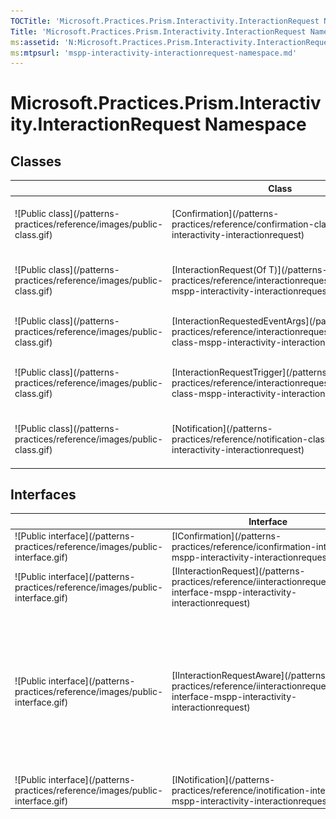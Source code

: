 ```yaml
---
TOCTitle: 'Microsoft.Practices.Prism.Interactivity.InteractionRequest Namespace'
Title: 'Microsoft.Practices.Prism.Interactivity.InteractionRequest Namespace ()'
ms:assetid: 'N:Microsoft.Practices.Prism.Interactivity.InteractionRequest'
ms:mtpsurl: 'mspp-interactivity-interactionrequest-namespace.md'
---
```


# Microsoft.Practices.Prism.Interactivity.InteractionRequest Namespace

## Classes

<table>
<thead>
<tr class="header">
<th> </th>
<th>Class</th>
<th>Description</th>
</tr>
</thead>
<tbody>
<tr class="odd">
<td>![Public class](/patterns-practices/reference/images/public-class.gif)</td>
<td>[Confirmation](/patterns-practices/reference/confirmation-class-mspp-interactivity-interactionrequest)</td>
<td><div class="summary">
Basic implementation of [IConfirmation](/patterns-practices/reference/iconfirmation-interface-mspp-interactivity-interactionrequest).
</div></td>
</tr>
<tr class="even">
<td>![Public class](/patterns-practices/reference/images/public-class.gif)</td>
<td>[InteractionRequest(Of T)](/patterns-practices/reference/interactionrequest-t-class-mspp-interactivity-interactionrequest)</td>
<td><div class="summary">
Implementation of the [IInteractionRequest](/patterns-practices/reference/iinteractionrequest-interface-mspp-interactivity-interactionrequest) interface.
</div></td>
</tr>
<tr class="odd">
<td>![Public class](/patterns-practices/reference/images/public-class.gif)</td>
<td>[InteractionRequestedEventArgs](/patterns-practices/reference/interactionrequestedeventargs-class-mspp-interactivity-interactionrequest)</td>
<td><div class="summary">
Event args for the [Raised](/patterns-practices/reference/iinteractionrequest-raised-event-mspp-interactivity-interactionrequest) event.
</div></td>
</tr>
<tr class="even">
<td>![Public class](/patterns-practices/reference/images/public-class.gif)</td>
<td>[InteractionRequestTrigger](/patterns-practices/reference/interactionrequesttrigger-class-mspp-interactivity-interactionrequest)</td>
<td><div class="summary">
Custom event trigger for using with [IInteractionRequest](/patterns-practices/reference/iinteractionrequest-interface-mspp-interactivity-interactionrequest) objects.
</div></td>
</tr>
<tr class="odd">
<td>![Public class](/patterns-practices/reference/images/public-class.gif)</td>
<td>[Notification](/patterns-practices/reference/notification-class-mspp-interactivity-interactionrequest)</td>
<td><div class="summary">
Basic implementation of [INotification](/patterns-practices/reference/inotification-interface-mspp-interactivity-interactionrequest).
</div></td>
</tr>
</tbody>
</table>

## Interfaces

<table>
<thead>
<tr class="header">
<th> </th>
<th>Interface</th>
<th>Description</th>
</tr>
</thead>
<tbody>
<tr class="odd">
<td>![Public interface](/patterns-practices/reference/images/public-interface.gif)</td>
<td>[IConfirmation](/patterns-practices/reference/iconfirmation-interface-mspp-interactivity-interactionrequest)</td>
<td><div class="summary">
Represents an interaction request used for confirmations.
</div></td>
</tr>
<tr class="even">
<td>![Public interface](/patterns-practices/reference/images/public-interface.gif)</td>
<td>[IInteractionRequest](/patterns-practices/reference/iinteractionrequest-interface-mspp-interactivity-interactionrequest)</td>
<td><div class="summary">
Represents a request from user interaction.
</div></td>
</tr>
<tr class="odd">
<td>![Public interface](/patterns-practices/reference/images/public-interface.gif)</td>
<td>[IInteractionRequestAware](/patterns-practices/reference/iinteractionrequestaware-interface-mspp-interactivity-interactionrequest)</td>
<td><div class="summary">
Interface used by the [PopupWindowAction](/patterns-practices/reference/popupwindowaction-class-mspp-interactivity). If the DataContext object of a view that is shown with this action implements this interface it will be populated with the [INotification](/patterns-practices/reference/inotification-interface-mspp-interactivity-interactionrequest) data of the interaction request as well as an [Action](http://msdn.microsoft.com/en-us/library/bb534741) to finish the request upon invocation.
</div></td>
</tr>
<tr class="even">
<td>![Public interface](/patterns-practices/reference/images/public-interface.gif)</td>
<td>[INotification](/patterns-practices/reference/inotification-interface-mspp-interactivity-interactionrequest)</td>
<td><div class="summary">
Represents an interaction request used for notifications.
</div></td>
</tr>
</tbody>
</table>

